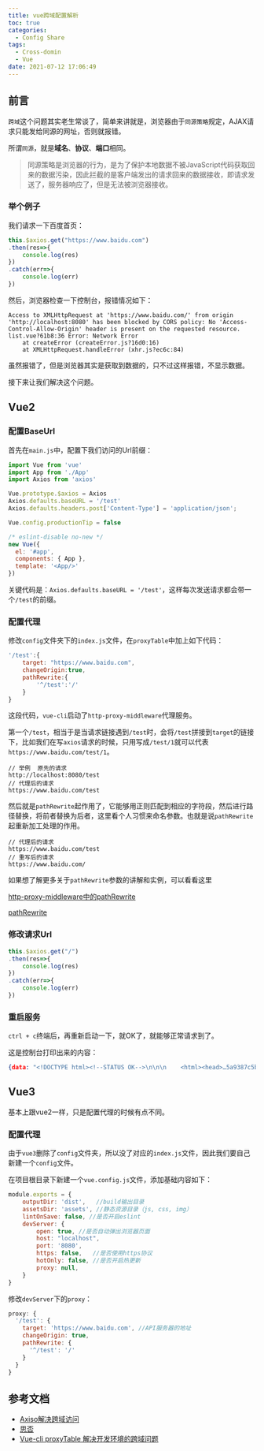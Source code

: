 ```yaml
---
title: vue跨域配置解析
toc: true
categories:
  - Config Share
tags:
  - Cross-domin
  - Vue
date: 2021-07-12 17:06:49
---
```

## 前言

`跨域`这个问题其实老生常谈了，简单来讲就是，浏览器由于`同源策略`规定，AJAX请求只能发给同源的网址，否则就报错。

所谓`同源`，就是**域名**、**协议**、**端口**相同。

> 同源策略是浏览器的行为，是为了保护本地数据不被JavaScript代码获取回来的数据污染，因此拦截的是客户端发出的请求回来的数据接收，即请求发送了，服务器响应了，但是无法被浏览器接收。

<!-- more -->

### 举个例子

我们请求一下百度首页：

```js
this.$axios.get("https://www.baidu.com")
.then(res=>{
    console.log(res)
})
.catch(err=>{
    console.log(err)
})
```

然后，浏览器检查一下控制台，报错情况如下：

```
Access to XMLHttpRequest at 'https://www.baidu.com/' from origin 'http://localhost:8080' has been blocked by CORS policy: No 'Access-Control-Allow-Origin' header is present on the requested resource.
list.vue?61b8:36 Error: Network Error
    at createError (createError.js?16d0:16)
    at XMLHttpRequest.handleError (xhr.js?ec6c:84)
```

虽然报错了，但是浏览器其实是获取到数据的，只不过这样报错，不显示数据。

接下来让我们解决这个问题。

## Vue2

### 配置BaseUrl

首先在`main.js`中，配置下我们访问的Url前缀：

```js
import Vue from 'vue'
import App from './App'
import Axios from 'axios'

Vue.prototype.$axios = Axios
Axios.defaults.baseURL = '/test'
Axios.defaults.headers.post['Content-Type'] = 'application/json';

Vue.config.productionTip = false

/* eslint-disable no-new */
new Vue({
  el: '#app',
  components: { App },
  template: '<App/>'
})
```

关键代码是：`Axios.defaults.baseURL = '/test'`，这样每次发送请求都会带一个`/test`的前缀。

### 配置代理

修改`config`文件夹下的`index.js`文件，在`proxyTable`中加上如下代码：

```js
'/test':{
    target: "https://www.baidu.com",
    changeOrigin:true,
    pathRewrite:{
        '^/test':'/'
    }
}
```

这段代码，`vue-cli`启动了`http-proxy-middleware`代理服务。

第一个`/test`，相当于是当请求链接遇到`/test`时，会将`/test`拼接到`target`的链接下，比如我们在写`axios`请求的时候，只用写成`/test/1`就可以代表`https://www.baidu.com/test/1`。

```
// 举例  原先的请求
http://localhost:8080/test
// 代理后的请求
https://www.baidu.com/test
```

然后就是`pathRewrite`起作用了，它能够用正则匹配到相应的字符段，然后进行路径替换，将前者替换为后者，这里看个人习惯来命名参数。也就是说`pathRewrite`起重新加工处理的作用。

```
// 代理后的请求
https://www.baidu.com/test
// 重写后的请求
https://www.baidu.com/
```

如果想了解更多关于`pathRewrite`参数的讲解和实例，可以看看这里

[http-proxy-middleware中的pathRewrite](https://github.com/chimurai/http-proxy-middleware/blob/master/recipes/pathRewrite.md#rewrite-paths)

[pathRewrite](https://lvyongbo.gitbooks.io/http-proxy-middleware/content/pathrewrite.html)

### 修改请求Url

```js
this.$axios.get("/")
.then(res=>{
	console.log(res)
})
.catch(err=>{
	console.log(err)
})
```

### 重启服务

`ctrl + c`终端后，再重新启动一下，就OK了，就能够正常请求到了。

这是控制台打印出来的内容：

```json
{data: "<!DOCTYPE html><!--STATUS OK-->\n\n\n    <html><head>…5a9387c5b.js\"></script>\n</body>\n        \n\t</html>", status: 200, statusText: "OK", headers: {…}, config: {…}, …}
```

## Vue3

基本上跟vue2一样，只是配置代理的时候有点不同。

### 配置代理

由于`vue3`删除了`config`文件夹，所以没了对应的`index.js`文件，因此我们要自己新建一个`config`文件。

在项目根目录下新建一个`vue.config.js`文件，添加基础内容如下：

```js
module.exports = {
    outputDir: 'dist',   //build输出目录
    assetsDir: 'assets', //静态资源目录（js, css, img）
    lintOnSave: false, //是否开启eslint
    devServer: {
        open: true, //是否自动弹出浏览器页面
        host: "localhost", 
        port: '8080', 
        https: false,   //是否使用https协议
        hotOnly: false, //是否开启热更新
        proxy: null,
    }
}
```

修改`devServer`下的`proxy`：

```js
proxy: {
  '/test': {
    target: 'https://www.baidu.com', //API服务器的地址
    changeOrigin: true,
    pathRewrite: {
      '^/test': '/'
    }
  }
}
```

## 参考文档

- [Axiso解决跨域访问](https://blog.csdn.net/yuanlaijike/article/details/80522621)
- [思否](https://segmentfault.com/q/1010000012607105)
- [Vue-cli proxyTable 解决开发环境的跨域问题](https://www.jianshu.com/p/95b2caf7e0da)

